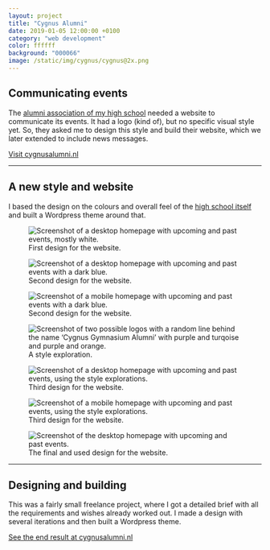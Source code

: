```yaml
---
layout: project
title: "Cygnus Alumni"
date: 2019-01-05 12:00:00 +0100
category: "web development"
color: ffffff
background: "000066"
image: /static/img/cygnus/cygnus@2x.png
---
```


## Communicating events

The [alumni association of my high school](https://cygnusalumni.nl) needed a website to communicate its events. It had a logo (kind of), but no specific visual style yet. So, they asked me to design this style and build their website, which we later extended to include news messages.

<a href="https://cygnusalumni.nl" class="button" target="_blank">Visit cygnusalumni.nl</a>

---

## A new style and website

I based the design on the colours and overall feel of the [high school itself](http://www.cygnusgymnasium.nl/) and built a Wordpress theme around that.

<div class="project__picture-group">

  <figure class="project__picture">
    <img class="project__image lazy" alt="Screenshot of a desktop homepage with upcoming and past events, mostly white."
      data-srcset="/static/img/cygnus/desktop-1.png 1x,
        /static/img/cygnus/desktop-1@2x.png 2x"
      src="/static/img/placeholder.jpg"
      data-src="/static/img/cygnus/desktop-1.png">
    <figcaption class="project__caption">
      First design for the website.
    </figcaption>
  </figure>

  <figure class="project__picture">
    <img class="project__image lazy" alt="Screenshot of a desktop homepage with upcoming and past events with a dark blue."
      data-srcset="/static/img/cygnus/desktop-2.png 1x,
        /static/img/cygnus/desktop-2.png 2x"
      src="/static/img/placeholder.jpg"
      data-src="/static/img/cygnus/desktop-2.png">
    <figcaption class="project__caption">
      Second design for the website.
    </figcaption>
  </figure>

  <figure class="project__picture">
    <img class="project__image lazy" alt="Screenshot of a mobile homepage with upcoming and past events with a dark blue."
      data-srcset="/static/img/cygnus/mobile-2.png 1x,
        /static/img/cygnus/mobile-2.png 2x"
      src="/static/img/placeholder.jpg"
      data-src="/static/img/cygnus/mobile-2.png">
    <figcaption class="project__caption">
      Second design for the website.
    </figcaption>
  </figure>

  <figure class="project__picture">
    <img class="project__image lazy" alt="Screenshot of two possible logos with a random line behind the name ‘Cygnus Gymnasium Alumni’ with purple and turqoise and purple and orange."
      data-srcset="/static/img/cygnus/style-exploration.png 1x,
        /static/img/cygnus/style-exploration.png 2x"
      src="/static/img/placeholder.jpg"
      data-src="/static/img/cygnus/style-exploration.png">
    <figcaption class="project__caption">
      A style exploration.
    </figcaption>
  </figure>

  <figure class="project__picture">
    <img class="project__image lazy" alt="Screenshot of a desktop homepage with upcoming and past events, using the style explorations."
      data-srcset="/static/img/cygnus/desktop-3.png 1x,
        /static/img/cygnus/desktop-3.png 2x"
      src="/static/img/placeholder.jpg"
      data-src="/static/img/cygnus/desktop-3.png">
    <figcaption class="project__caption">
      Third design for the website.
    </figcaption>
  </figure>

  <figure class="project__picture">
    <img class="project__image lazy" alt="Screenshot of a mobile homepage with upcoming and past events, using the style explorations."
      data-srcset="/static/img/cygnus/mobile-3.png 1x,
        /static/img/cygnus/mobile-3.png 2x"
      src="/static/img/placeholder.jpg"
      data-src="/static/img/cygnus/mobile-3.png">
    <figcaption class="project__caption">
      Third design for the website.
    </figcaption>
  </figure>

  <figure class="project__picture">
    <img class="project__image lazy" alt="Screenshot of the desktop homepage with upcoming and past events."
      data-srcset="/static/img/cygnus/frontpage.png 1x,
        /static/img/cygnus/frontpage@2x.png 2x"
      src="/static/img/placeholder.jpg"
      data-src="/static/img/cygnus/frontpage.png">
    <figcaption class="project__caption">
      The final and used design for the website.
    </figcaption>
  </figure>

</div>


---

## Designing and building

This was a fairly small freelance project, where I got a detailed brief with all the requirements and wishes already worked out. I made a design with several iterations and then built a Wordpress theme.

<a href="https://cygnusalumni.nl" class="button" target="_blank">See the end result at cygnusalumni.nl</a>
